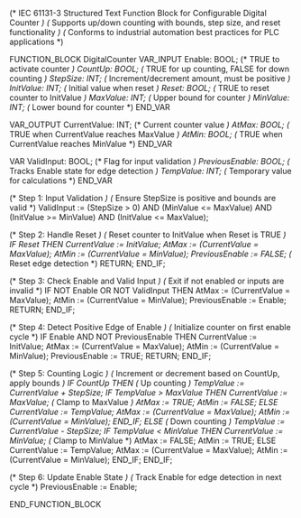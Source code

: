 (* IEC 61131-3 Structured Text Function Block for Configurable Digital Counter *)
(* Supports up/down counting with bounds, step size, and reset functionality *)
(* Conforms to industrial automation best practices for PLC applications *)

FUNCTION_BLOCK DigitalCounter
VAR_INPUT
    Enable: BOOL;          (* TRUE to activate counter *)
    CountUp: BOOL;         (* TRUE for up counting, FALSE for down counting *)
    StepSize: INT;         (* Increment/decrement amount, must be positive *)
    InitValue: INT;        (* Initial value when reset *)
    Reset: BOOL;           (* TRUE to reset counter to InitValue *)
    MaxValue: INT;         (* Upper bound for counter *)
    MinValue: INT;         (* Lower bound for counter *)
END_VAR

VAR_OUTPUT
    CurrentValue: INT;     (* Current counter value *)
    AtMax: BOOL;           (* TRUE when CurrentValue reaches MaxValue *)
    AtMin: BOOL;           (* TRUE when CurrentValue reaches MinValue *)
END_VAR

VAR
    ValidInput: BOOL;      (* Flag for input validation *)
    PreviousEnable: BOOL;   (* Tracks Enable state for edge detection *)
    TempValue: INT;        (* Temporary value for calculations *)
END_VAR

(* Step 1: Input Validation *)
(* Ensure StepSize is positive and bounds are valid *)
ValidInput := (StepSize > 0) AND (MinValue <= MaxValue) AND (InitValue >= MinValue) AND (InitValue <= MaxValue);

(* Step 2: Handle Reset *)
(* Reset counter to InitValue when Reset is TRUE *)
IF Reset THEN
    CurrentValue := InitValue;
    AtMax := (CurrentValue = MaxValue);
    AtMin := (CurrentValue = MinValue);
    PreviousEnable := FALSE; (* Reset edge detection *)
    RETURN;
END_IF;

(* Step 3: Check Enable and Valid Input *)
(* Exit if not enabled or inputs are invalid *)
IF NOT Enable OR NOT ValidInput THEN
    AtMax := (CurrentValue = MaxValue);
    AtMin := (CurrentValue = MinValue);
    PreviousEnable := Enable;
    RETURN;
END_IF;

(* Step 4: Detect Positive Edge of Enable *)
(* Initialize counter on first enable cycle *)
IF Enable AND NOT PreviousEnable THEN
    CurrentValue := InitValue;
    AtMax := (CurrentValue = MaxValue);
    AtMin := (CurrentValue = MinValue);
    PreviousEnable := TRUE;
    RETURN;
END_IF;

(* Step 5: Counting Logic *)
(* Increment or decrement based on CountUp, apply bounds *)
IF CountUp THEN
    (* Up counting *)
    TempValue := CurrentValue + StepSize;
    IF TempValue > MaxValue THEN
        CurrentValue := MaxValue; (* Clamp to MaxValue *)
        AtMax := TRUE;
        AtMin := FALSE;
    ELSE
        CurrentValue := TempValue;
        AtMax := (CurrentValue = MaxValue);
        AtMin := (CurrentValue = MinValue);
    END_IF;
ELSE
    (* Down counting *)
    TempValue := CurrentValue - StepSize;
    IF TempValue < MinValue THEN
        CurrentValue := MinValue; (* Clamp to MinValue *)
        AtMax := FALSE;
        AtMin := TRUE;
    ELSE
        CurrentValue := TempValue;
        AtMax := (CurrentValue = MaxValue);
        AtMin := (CurrentValue = MinValue);
    END_IF;
END_IF;

(* Step 6: Update Enable State *)
(* Track Enable for edge detection in next cycle *)
PreviousEnable := Enable;

END_FUNCTION_BLOCK
